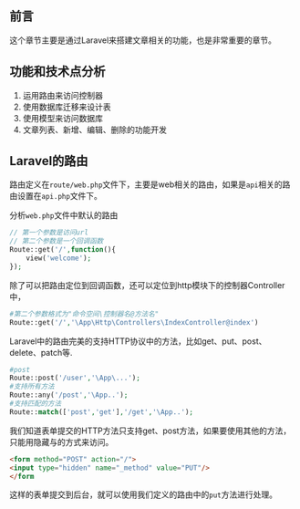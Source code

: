 ## 前言
这个章节主要是通过Laravel来搭建文章相关的功能，也是非常重要的章节。

## 功能和技术点分析
1. 运用路由来访问控制器
2. 使用数据库迁移来设计表
3. 使用模型来访问数据库
4. 文章列表、新增、编辑、删除的功能开发


## Laravel的路由
路由定义在`route/web.php`文件下，主要是web相关的路由，如果是`api`相关的路由设置在`api.php`文件下。

分析`web.php`文件中默认的路由
```php
// 第一个参数是访问url
// 第二个参数是一个回调函数
Route::get('/',function(){
	view('welcome');
});
```

除了可以把路由定位到回调函数，还可以定位到http模块下的控制器Controller中，
```php
#第二个参数格式为"命令空间\控制器名@方法名"
Route::get('/','\App\Http\Controllers\IndexController@index')
```
Laravel中的路由完美的支持HTTP协议中的方法，比如get、put、post、delete、patch等.
```php
#post
Route::post('/user','\App\...');
#支持所有方法
Route::any('/post','\App..');
#支持匹配的方法
Route::match(['post','get'],'/get','\App..');
```

我们知道表单提交的HTTP方法只支持get、post方法，如果要使用其他的方法，只能用隐藏与的方式来访问。
```html
<form method="POST" action="/">
<input type="hidden" name="_method" value="PUT"/>
</form
```
这样的表单提交到后台，就可以使用我们定义的路由中的`put`方法进行处理。
